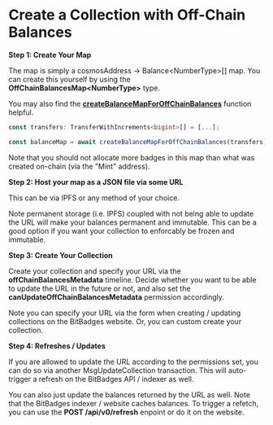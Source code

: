 # Create a Collection with Off-Chain Balances

**Step 1: Create Your Map**

The map is simply a cosmosAddress -> Balance\<NumberType>\[] map. You can create this yourself by using the **OffChainBalancesMap\<NumberType>** type.



You may also find the [**createBalanceMapForOffChainBalances**](https://bitbadges.github.io/bitbadgesjs/packages/utils/docs/functions/createBalanceMapForOffChainBalances.html) function helpful.

```typescript
const transfers: TransferWithIncrements<bigint>[] = [...];

const balanceMap = await createBalanceMapForOffChainBalances(transfers);
```

Note that you should not allocate more badges in this map than what was created on-chain (via the "Mint" address).



**Step 2: Host your map as a JSON file via some URL**

This can be via IPFS or any method of your choice.&#x20;

Note permanent storage (i.e. IPFS) coupled with not being able to update the URL will make your balances permanent and immutable. This can be a good option if you want your collection to enforcably be frozen and immutable.

**Step 3: Create Your Collection**

Create your collection and specify your URL via the **offChainBalancesMetadata** timeline. Decide whether you want to be able to update the URL in the future or not, and also set the **canUpdateOffChainBalancesMetadata** permission accordingly.&#x20;



Note you can specify your URL via the form when creating / updating collections on the BitBadges website. Or, you can custom create your collection.

**Step 4: Refreshes / Updates**

If you are allowed to update the URL according to the permissions set, you can do so via another MsgUpdateCollection transaction. This will auto-trigger a refresh on the BitBadges API / indexer as well.



You can also just update the balances returned by the URL as well. Note that the BitBadges indexer / website caches balances. To trigger a refetch, you can use the **POST /api/v0/refresh** enpoint or do it on the website.
